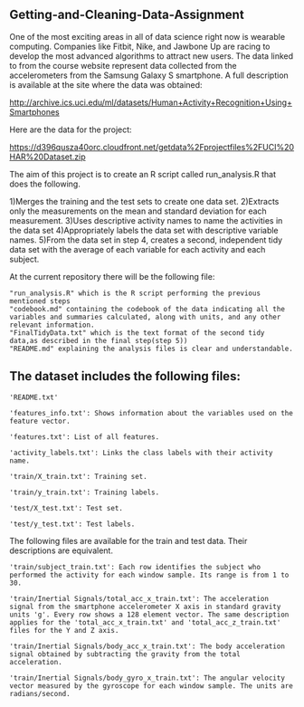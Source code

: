 ## Getting-and-Cleaning-Data-Assignment

One of the most exciting areas in all of data science right now is wearable computing. Companies like Fitbit, Nike, and Jawbone Up are racing to develop the most advanced algorithms to attract new users. The data linked to from the course website represent data collected from the accelerometers from the Samsung Galaxy S smartphone. A full description is available at the site where the data was obtained:

http://archive.ics.uci.edu/ml/datasets/Human+Activity+Recognition+Using+Smartphones

Here are the data for the project:

https://d396qusza40orc.cloudfront.net/getdata%2Fprojectfiles%2FUCI%20HAR%20Dataset.zip

The aim of this project is to create an R script called run_analysis.R that does the following.

1)Merges the training and the test sets to create one data set. 2)Extracts only the measurements on the mean and standard deviation for each measurement. 3)Uses descriptive activity names to name the activities in the data set 4)Appropriately labels the data set with descriptive variable names. 5)From the data set in step 4, creates a second, independent tidy data set with the average of each variable for each activity and each subject.

At the current repository there will be the following file:

    "run_analysis.R" which is the R script performing the previous mentioned steps
    "codebook.md" containing the codebook of the data indicating all the variables and summaries calculated, along with units, and any other relevant information.
    "FinalTidyData.txt" which is the text format of the second tidy data,as described in the final step(step 5))
    "README.md" explaining the analysis files is clear and understandable.


## The dataset includes the following files:

    'README.txt'

    'features_info.txt': Shows information about the variables used on the feature vector.

    'features.txt': List of all features.

    'activity_labels.txt': Links the class labels with their activity name.

    'train/X_train.txt': Training set.

    'train/y_train.txt': Training labels.

    'test/X_test.txt': Test set.

    'test/y_test.txt': Test labels.

The following files are available for the train and test data. Their descriptions are equivalent.

    'train/subject_train.txt': Each row identifies the subject who performed the activity for each window sample. Its range is from 1 to 30.

    'train/Inertial Signals/total_acc_x_train.txt': The acceleration signal from the smartphone accelerometer X axis in standard gravity units 'g'. Every row shows a 128 element vector. The same description applies for the 'total_acc_x_train.txt' and 'total_acc_z_train.txt' files for the Y and Z axis.

    'train/Inertial Signals/body_acc_x_train.txt': The body acceleration signal obtained by subtracting the gravity from the total acceleration.

    'train/Inertial Signals/body_gyro_x_train.txt': The angular velocity vector measured by the gyroscope for each window sample. The units are radians/second.
